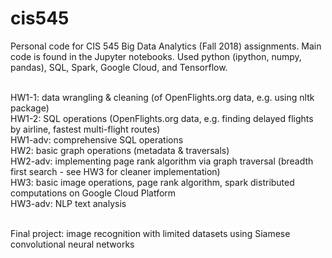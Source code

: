 # cis545

Personal code for CIS 545 Big Data Analytics (Fall 2018) assignments. Main code is found in the Jupyter notebooks.
Used python (ipython, numpy, pandas), SQL, Spark, Google Cloud, and Tensorflow.

<br />HW1-1:   data wrangling & cleaning (of OpenFlights.org data, e.g. using nltk package)
<br />HW1-2:   SQL operations (OpenFlights.org data, e.g. finding delayed flights by airline, fastest multi-flight routes)
<br />HW1-adv: comprehensive SQL operations
<br />HW2:  basic graph operations (metadata & traversals)
<br />HW2-adv:  implementing page rank algorithm via graph traversal (breadth first search - see HW3 for cleaner implementation)
<br />HW3:  basic image operations, page rank algorithm, spark distributed computations on Google Cloud Platform
<br />HW3-adv:  NLP text analysis

<br />Final project:  image recognition with limited datasets using Siamese convolutional neural networks
